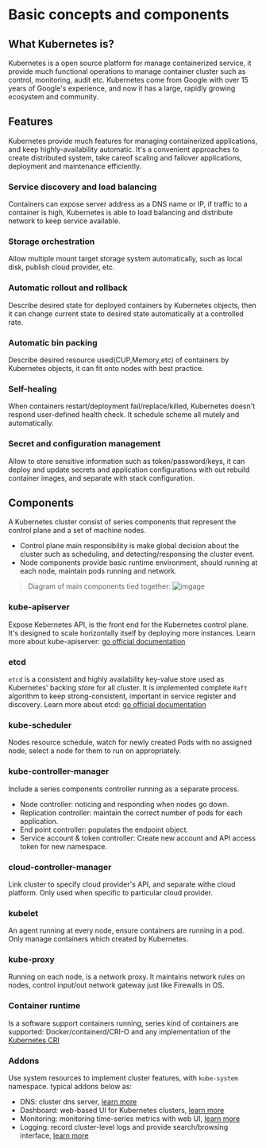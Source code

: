# Basic concepts and components

## What Kubernetes is?
Kubernetes is a open source platform for manage containerized service, it provide much functional operations to manage container cluster such as control, monitoring, audit etc. Kubernetes come from Google with over 15 years of Google's experience, and now it has a large, rapidly growing ecosystem and community.

## Features
Kubernetes provide much features for managing containerized applications, and keep highly-availability automatic. It's a convenient approaches to create distributed system, take careof scaling and failover applications, deployment and maintenance efficiently. 

### Service discovery and load balancing 
Containers can expose server address as a DNS name or IP, if traffic to a container is high, Kubernetes is able to load balancing and distribute network to keep service available.

### Storage orchestration
Allow multiple mount target storage system automatically, such as local disk, publish cloud provider, etc.

### Automatic rollout and rollback 
Describe desired state for deployed containers by Kubernetes objects, then it can change current state to desired state automatically at a controlled rate.

### Automatic bin packing 
Describe desired resource used(CUP,Memory,etc) of containers by Kubernetes objects, it can fit onto nodes with best practice.

### Self-healing 
When containers restart/deployment fail/replace/killed, Kubernetes doesn't respond user-defined health check. It schedule scheme all mutely and automatically.

### Secret and configuration management 
Allow to store sensitive information such as token/password/keys, it can deploy and update secrets and application configurations with out rebuild container images, and separate with stack configuration.

## Components
A Kubernetes cluster consist of series components that represent the control plane and a set of machine nodes.
- Control plane main responsibility is make global decision about the cluster such as scheduling, and detecting/responsing the cluster event.
- Node components provide basic runtime environment, should running at each node, maintain pods running and network.
> Diagram of main components tied together:
![imgage](https://d33wubrfki0l68.cloudfront.net/7016517375d10c702489167e704dcb99e570df85/7bb53/images/docs/components-of-kubernetes.png)

### kube-apiserver
Expose Kebernetes API, is the front end for the Kubernetes control plane. It's designed to scale horizontally itself by deploying more instances. Learn more about kube-apiserver: [go official documentation](https://kubernetes.io/docs/reference/command-line-tools-reference/kube-apiserver/)

### etcd
`etcd` is a consistent and highly availability key-value store used as Kubernetes' backing store for all cluster. It is implemented complete `Raft` algorithm to keep strong-consistent, important in service register and discovery. Learn more about etcd: [go official documentation](https://etcd.io/docs/)

### kube-scheduler
Nodes resource schedule, watch for newly created Pods with no assigned node, select a node for them to run on appropriately.

### kube-controller-manager 
Include a series components controller running as a separate process.
- Node controller: noticing and responding when nodes go down.
- Replication controller: maintain the correct number of pods for each application.
- End point controller: populates the endpoint object.
- Service account & token controller: Create new account and API access token for new namespace.

### cloud-controller-manager 
Link cluster to specify cloud provider's API, and separate withe cloud platform. Only used when specific to particular cloud provider.

### kubelet
An agent running at every node, ensure containers are running in a pod. Only manage containers which created by Kubernetes.

### kube-proxy
Running on each node, is a network proxy. It maintains network rules on nodes, control input/out network gateway just like Firewalls in OS.

### Container runtime
Is a software support containers running, series kind of containers are supported: Docker/containerd/CRI-O and any implementation of the [Kubernetes CRI](https://github.com/kubernetes/community/blob/master/contributors/devel/sig-node/container-runtime-interface.md)

### Addons
Use system resources to implement cluster features, with `kube-system` namespace. typical addons below as:
- DNS: cluster dns server, [learn more](https://kubernetes.io/docs/concepts/services-networking/dns-pod-service/)
- Dashboard: web-based UI for Kubernetes clusters, [learn more](https://kubernetes.io/docs/tasks/access-application-cluster/web-ui-dashboard/)
- Monitoring: monitoring time-series metrics with web UI, [learn more](https://kubernetes.io/docs/tasks/debug-application-cluster/resource-usage-monitoring/)
- Logging: record cluster-level logs and provide search/browsing interface, [learn more](https://kubernetes.io/docs/concepts/cluster-administration/logging/)
